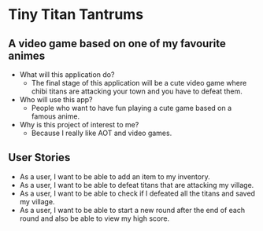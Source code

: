 # Tiny Titan Tantrums

## A video game based on one of my favourite animes

- What will this application do?
  - The final stage of this application will be a cute video game where chibi titans are attacking your town and you have to defeat them.
- Who will use this app?
  - People who want to have fun playing a cute game based on a famous anime.
- Why is this project of interest to me?
  - Because I really like AOT and video games.

## User Stories
- As a user, I want to be able to add an item to my inventory.
- As a user, I want to be able to defeat titans that are attacking my village.
- As a user, I want to be able to check if I defeated all the titans and saved my village.
- As a user, I want to be able to start a new round after the end of each round and also be able to view my high score.